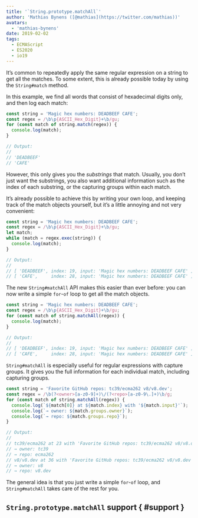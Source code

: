 ```yaml
---
title: '`String.prototype.matchAll`'
author: 'Mathias Bynens ([@mathias](https://twitter.com/mathias))'
avatars:
  - 'mathias-bynens'
date: 2019-02-02
tags:
  - ECMAScript
  - ES2020
  - io19
---
```

It’s common to repeatedly apply the same regular expression on a string to get all the matches. To some extent, this is already possible today by using the `String#match` method.

In this example, we find all words that consist of hexadecimal digits only, and then log each match:

```js
const string = 'Magic hex numbers: DEADBEEF CAFE';
const regex = /\b\p{ASCII_Hex_Digit}+\b/gu;
for (const match of string.match(regex)) {
  console.log(match);
}

// Output:
//
// 'DEADBEEF'
// 'CAFE'
```

However, this only gives you the _substrings_ that match. Usually, you don’t just want the substrings, you also want additional information such as the index of each substring, or the capturing groups within each match.

It’s already possible to achieve this by writing your own loop, and keeping track of the match objects yourself, but it’s a little annoying and not very convenient:

```js
const string = 'Magic hex numbers: DEADBEEF CAFE';
const regex = /\b\p{ASCII_Hex_Digit}+\b/gu;
let match;
while (match = regex.exec(string)) {
  console.log(match);
}

// Output:
//
// [ 'DEADBEEF', index: 19, input: 'Magic hex numbers: DEADBEEF CAFE' ]
// [ 'CAFE',     index: 28, input: 'Magic hex numbers: DEADBEEF CAFE' ]
```

The new `String#matchAll` API makes this easier than ever before: you can now write a simple `for`-`of` loop to get all the match objects.

```js
const string = 'Magic hex numbers: DEADBEEF CAFE';
const regex = /\b\p{ASCII_Hex_Digit}+\b/gu;
for (const match of string.matchAll(regex)) {
  console.log(match);
}

// Output:
//
// [ 'DEADBEEF', index: 19, input: 'Magic hex numbers: DEADBEEF CAFE' ]
// [ 'CAFE',     index: 28, input: 'Magic hex numbers: DEADBEEF CAFE' ]
```

`String#matchAll` is especially useful for regular expressions with capture groups. It gives you the full information for each individual match, including capturing groups.

```js
const string = 'Favorite GitHub repos: tc39/ecma262 v8/v8.dev';
const regex = /\b(?<owner>[a-z0-9]+)\/(?<repo>[a-z0-9\.]+)\b/g;
for (const match of string.matchAll(regex)) {
  console.log(`${match[0]} at ${match.index} with '${match.input}'`);
  console.log(`→ owner: ${match.groups.owner}`);
  console.log(`→ repo: ${match.groups.repo}`);
}

// Output:
//
// tc39/ecma262 at 23 with 'Favorite GitHub repos: tc39/ecma262 v8/v8.dev'
// → owner: tc39
// → repo: ecma262
// v8/v8.dev at 36 with 'Favorite GitHub repos: tc39/ecma262 v8/v8.dev'
// → owner: v8
// → repo: v8.dev
```

The general idea is that you just write a simple `for`-`of` loop, and `String#matchAll` takes care of the rest for you.

## `String.prototype.matchAll` support { #support }

<feature-support chrome="73 /blog/v8-release-73#string.prototype.matchall"
                 firefox="67"
                 safari="no"
                 nodejs="12"
                 babel="yes"></feature-support>
